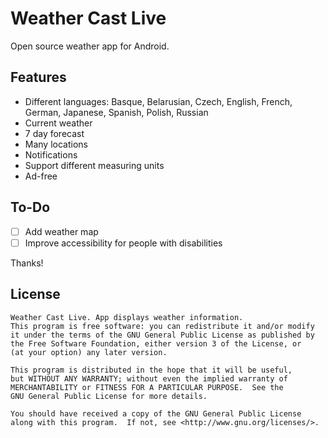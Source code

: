 # Weather Cast Live
Open source weather app for Android.

## Features
* Different languages: Basque, Belarusian, Czech, English, French, German, Japanese, Spanish, Polish, Russian
* Current weather
* 7 day forecast
* Many locations
* Notifications
* Support different measuring units
* Ad-free

## To-Do
- [ ] Add weather map
- [ ] Improve accessibility for people with disabilities

Thanks!

## License
```
Weather Cast Live. App displays weather information.
This program is free software: you can redistribute it and/or modify
it under the terms of the GNU General Public License as published by
the Free Software Foundation, either version 3 of the License, or
(at your option) any later version.

This program is distributed in the hope that it will be useful,
but WITHOUT ANY WARRANTY; without even the implied warranty of
MERCHANTABILITY or FITNESS FOR A PARTICULAR PURPOSE.  See the
GNU General Public License for more details.

You should have received a copy of the GNU General Public License
along with this program.  If not, see <http://www.gnu.org/licenses/>.
```

